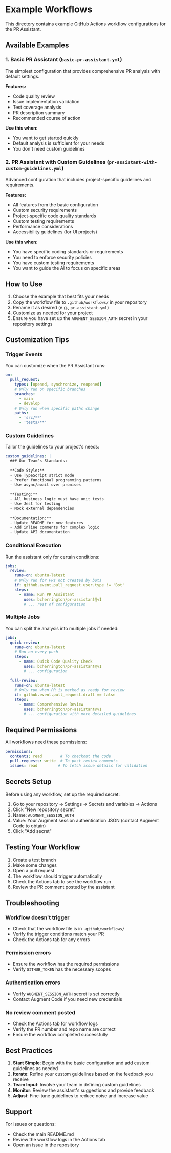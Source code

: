 # Example Workflows

This directory contains example GitHub Actions workflow configurations for the PR Assistant.

## Available Examples

### 1. Basic PR Assistant (`basic-pr-assistant.yml`)

The simplest configuration that provides comprehensive PR analysis with default settings.

**Features:**
- Code quality review
- Issue implementation validation
- Test coverage analysis
- PR description summary
- Recommended course of action

**Use this when:**
- You want to get started quickly
- Default analysis is sufficient for your needs
- You don't need custom guidelines

### 2. PR Assistant with Custom Guidelines (`pr-assistant-with-custom-guidelines.yml`)

Advanced configuration that includes project-specific guidelines and requirements.

**Features:**
- All features from the basic configuration
- Custom security requirements
- Project-specific code quality standards
- Custom testing requirements
- Performance considerations
- Accessibility guidelines (for UI projects)

**Use this when:**
- You have specific coding standards or requirements
- You need to enforce security policies
- You have custom testing requirements
- You want to guide the AI to focus on specific areas

## How to Use

1. Choose the example that best fits your needs
2. Copy the workflow file to `.github/workflows/` in your repository
3. Rename it as desired (e.g., `pr-assistant.yml`)
4. Customize as needed for your project
5. Ensure you have set up the `AUGMENT_SESSION_AUTH` secret in your repository settings

## Customization Tips

### Trigger Events

You can customize when the PR Assistant runs:

```yaml
on:
  pull_request:
    types: [opened, synchronize, reopened]
    # Only run on specific branches
    branches:
      - main
      - develop
    # Only run when specific paths change
    paths:
      - 'src/**'
      - 'tests/**'
```

### Custom Guidelines

Tailor the guidelines to your project's needs:

```yaml
custom_guidelines: |
  ### Our Team's Standards:
  
  **Code Style:**
  - Use TypeScript strict mode
  - Prefer functional programming patterns
  - Use async/await over promises
  
  **Testing:**
  - All business logic must have unit tests
  - Use Jest for testing
  - Mock external dependencies
  
  **Documentation:**
  - Update README for new features
  - Add inline comments for complex logic
  - Update API documentation
```

### Conditional Execution

Run the assistant only for certain conditions:

```yaml
jobs:
  review:
    runs-on: ubuntu-latest
    # Only run for PRs not created by bots
    if: github.event.pull_request.user.type != 'Bot'
    steps:
      - name: Run PR Assistant
        uses: bcherrington/pr-assistant@v1
        # ... rest of configuration
```

### Multiple Jobs

You can split the analysis into multiple jobs if needed:

```yaml
jobs:
  quick-review:
    runs-on: ubuntu-latest
    # Run on every push
    steps:
      - name: Quick Code Quality Check
        uses: bcherrington/pr-assistant@v1
        # ... configuration
  
  full-review:
    runs-on: ubuntu-latest
    # Only run when PR is marked as ready for review
    if: github.event.pull_request.draft == false
    steps:
      - name: Comprehensive Review
        uses: bcherrington/pr-assistant@v1
        # ... configuration with more detailed guidelines
```

## Required Permissions

All workflows need these permissions:

```yaml
permissions:
  contents: read        # To checkout the code
  pull-requests: write  # To post review comments
  issues: read         # To fetch issue details for validation
```

## Secrets Setup

Before using any workflow, set up the required secret:

1. Go to your repository → Settings → Secrets and variables → Actions
2. Click "New repository secret"
3. Name: `AUGMENT_SESSION_AUTH`
4. Value: Your Augment session authentication JSON (contact Augment Code to obtain)
5. Click "Add secret"

## Testing Your Workflow

1. Create a test branch
2. Make some changes
3. Open a pull request
4. The workflow should trigger automatically
5. Check the Actions tab to see the workflow run
6. Review the PR comment posted by the assistant

## Troubleshooting

### Workflow doesn't trigger
- Check that the workflow file is in `.github/workflows/`
- Verify the trigger conditions match your PR
- Check the Actions tab for any errors

### Permission errors
- Ensure the workflow has the required permissions
- Verify `GITHUB_TOKEN` has the necessary scopes

### Authentication errors
- Verify `AUGMENT_SESSION_AUTH` secret is set correctly
- Contact Augment Code if you need new credentials

### No review comment posted
- Check the Actions tab for workflow logs
- Verify the PR number and repo name are correct
- Ensure the workflow completed successfully

## Best Practices

1. **Start Simple**: Begin with the basic configuration and add custom guidelines as needed
2. **Iterate**: Refine your custom guidelines based on the feedback you receive
3. **Team Input**: Involve your team in defining custom guidelines
4. **Monitor**: Review the assistant's suggestions and provide feedback
5. **Adjust**: Fine-tune guidelines to reduce noise and increase value

## Support

For issues or questions:
- Check the main README.md
- Review the workflow logs in the Actions tab
- Open an issue in the repository

